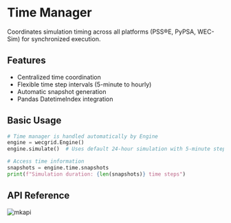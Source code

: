 # Time Manager

Coordinates simulation timing across all platforms (PSS®E, PyPSA, WEC-Sim) for synchronized execution.

## Features

- Centralized time coordination
- Flexible time step intervals (5-minute to hourly)
- Automatic snapshot generation
- Pandas DatetimeIndex integration

## Basic Usage

```python
# Time manager is handled automatically by Engine
engine = wecgrid.Engine()
engine.simulate()  # Uses default 24-hour simulation with 5-minute steps

# Access time information
snapshots = engine.time.snapshots
print(f"Simulation duration: {len(snapshots)} time steps")
```

## API Reference

![mkapi](wecgrid.util.wecgrid_timemanager.WECGridTimeManager)
